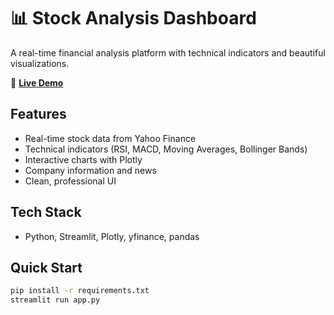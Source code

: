 # 📊 Stock Analysis Dashboard

A real-time financial analysis platform with technical indicators and beautiful visualizations.

🔗 **[Live Demo](https://your-app.streamlit.app)**

## Features
- Real-time stock data from Yahoo Finance
- Technical indicators (RSI, MACD, Moving Averages, Bollinger Bands)
- Interactive charts with Plotly
- Company information and news
- Clean, professional UI

## Tech Stack
- Python, Streamlit, Plotly, yfinance, pandas

## Quick Start
```bash
pip install -r requirements.txt
streamlit run app.py
